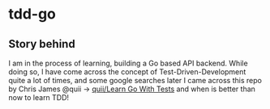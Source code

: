 # tdd-go


## Story behind
I am in the process of learning, building a Go based API backend.
While doing so, I have come across the concept of Test-Driven-Development quite a lot of times, and some google searches later I came across this repo by Chris James @quii -> [quii/Learn Go With Tests](https://github.com/quii/learn-go-with-tests) and when is better than now to learn TDD!
